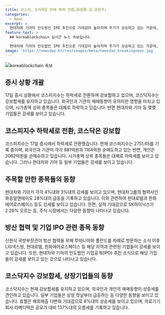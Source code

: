 ```yaml
---
title: 코스피, 5거래일 만에 하락 전환…화장품·김 관련주↓
categories:
  - News
excerpt: >
  현대차와 기아의 인도법인 IPO 추진으로 기대감이 높아지며 주가가 상승하고 있는 가운데, LIG넥스원, 폴란드, 루마니아 등 방산 협력 기대 소식으로 강보합 알테오젠 등도 급등하고 있다. 반면 코스피지수는 5거래일 만에 하락세로 전환했으며, 유가증권시장에서는 외국인과 기관이 순매도 중이고, 개인은 매수우위에 있다. 산업 분야별로는 현대차, 화승알앤에이, SK하이닉스 등이 상승세를 보이고 있으며, 코스닥지수는 강보합세를 유지 중이다.
feature_text: >
  ## koreablockchain 실시간 뉴스 속보입니다.

  현대차와 기아의 인도법인 IPO 추진으로 기대감이 높아지며 주가가 상승하고 있는 가운데, LIG넥스원, 폴란드, 루마니아 등 방산 협력 기대 소식으로 강보합 알테오젠 등도 급등하고 있다. 반면 코스피지수는 5거래일 만에 하락세로 전환했으며, 유가증권시장에서는 외국인과 기관이 순매도 중이고, 개인은 매수우위에 있다. 산업 분야별로는 현대차, 화승알앤에이, SK하이닉스 등이 상승세를 보이고 있으며, 코스닥지수는 강보합세를 유지 중이다.
image: 'https://newsdao.kr/res/images/meta/newsdao_breakingnews.jpg'
---
```

![koreablockchain 속보](https://newsdao.kr/res/images/meta/newsdao_breakingnews.jpg)

<h2 data-ke-size="size26">증시 상황 개괄</h2>

<p data-ke-size="size16">17일 증시 상황에서 코스피지수는 하락세로 전환하며 강보합하고 있으며, 코스닥지수는 강보합세를 유지하고 있습니다. 외국인과 기관의 매매동향이 유의미한 영향을 미치고 있으며, 시가총액 상위 종목들은 대체로 하락하고 있습니다. 반면 현대차와 기아 등 몇몇 기업들은 강세를 보이고 있습니다.</p>

<h2 data-ke-size="size26">코스피지수 하락세로 전환, 코스닥은 강보합</h2>

<p data-ke-size="size16">코스피지수는 17일 증시에서 하락세로 전환했습니다. 현재 코스피지수는 2751.65를 기록 중이며, 외국인과 기관이 각각 881억원과 1164억원 순매도하고 있는 반면, 개인은 2082억원을 순매수하고 있습니다. 시가총액 상위 종목들은 대체로 하락세를 보이고 있습니다. 그러나 현대차와 기아 등 일부 기업들은 강세를 보이고 있습니다.</p>

<h2 data-ke-size="size26">주목할 만한 종목들의 동향</h2>

<p data-ke-size="size16">현대차와 기아가 각각 4%대와 3%대의 강세를 보이고 있으며, 현대차그룹의 협력사인 화승알앤에이도 28%대의 급등을 기록하고 있습니다. 이와 관련하여 현대로템과 한화에어로스페이스 등도 강세를 보이고 있습니다. 한편, 실적 기대감으로 SK하이닉스가 2.26% 오르는 등, 주식 시장에서는 다양한 동향이 나타나고 있습니다.</p>

<h2 data-ke-size="size26">방산 협력 및 기업 IPO 관련 종목 동향</h2>

<p data-ke-size="size16">신원식 국방부장관이 방산 협력을 위해 루마니아와 폴란드를 차례로 방문하는 소식 이후 LIG넥스원, 현대로템, 한화에어로스페이스 등 해당 지역과 관련된 기업들이 강세를 보이고 있습니다. 또한, 현대차와 기아의 인도법인 기업공개(IPO) 추진 소식으로 해당 기업들이 강세를 보이고 있는 것으로 나타나고 있습니다.</p>

<h2 data-ke-size="size26">코스닥지수 강보합세, 상장기업들의 동향</h2>

<p data-ke-size="size16">코스닥지수는 현재 강보합세를 유지하고 있으며, 외국인과 개인의 매매동향이 상승세를 견인하고 있습니다. 일부 기업들은 상장 첫날부터 급등하는 등 다양한 동향을 보이고 있습니다. 휴젤은 해외매출 다변화 기대감으로 6%대의 상승세를 보이고 있으며, 의료기기회사 라메디텍은 공모가 대비 137%대의 오름세를 기록하고 있습니다.</p>

<p data-ke-size="size16">&nbsp;</p>

